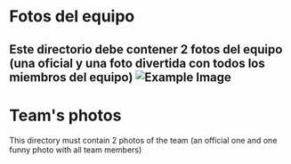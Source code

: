 Fotos del equipo
====

Este directorio debe contener 2 fotos del equipo (una oficial y una foto divertida con todos los miembros del equipo)
![Example Image](example.png)
---

Team's photos
====

This directory must contain 2 photos of the team (an official one and one funny photo with all team members)
